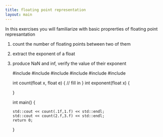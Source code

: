 ```yaml
---
title: floating point representation
layout: main
---
```


In this exercises you will familiarize with basic proprerties of floating point represantation

1. count the number of floating points between two of them
2. extract the exponent of a float
3. produce NaN and inf, verify the value of their exponent


    #include<iostream>
    #include<iomanip>
    #include<cmath>
    #include<limits>
    #include<cstdio>
    #include<cstring>
    
    int count(float x, float e) {
           // fill in
     } 
    int exponent(float x) {

    }


     int main() {

       std::cout << count(.1f,1.f) << std::endl;
       std::cout << count(2.f,3.f) << std::endl;
       return 0;

     }


 
